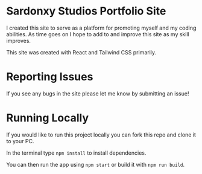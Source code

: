 # Sardonxy Studios Portfolio Site
I created this site to serve as a platform for promoting myself and my coding abilities. As time goes on I hope to add to and improve this site as my skill improves.

This site was created with React and Tailwind CSS primarily.

# Reporting Issues
If you see any bugs in the site please let me know by submitting an issue!

# Running Locally

If you would like to run this project locally you can fork this repo and clone it to your PC. 

In the terminal type `npm install` to install dependencies.

You can then run the app using `npm start` or build it with `npm run build`.

